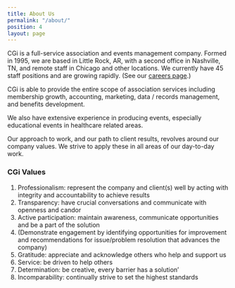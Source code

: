 ```yaml
---
title: About Us
permalink: "/about/"
position: 4
layout: page
---
```


CGi is a full-service association and events management company. Formed in 1995, we are based in
Little Rock, AR, with a second office in Nashville, TN, and remote staff in Chicago and other locations. We
currently have 45 staff positions and are growing rapidly. (See our [careers page](/careers/).)

CGi is able to provide the entire scope of association services including membership growth, accounting,
marketing, data / records management, and benefits development.

We also have extensive experience in producing events, especially educational events in healthcare related
areas.

Our approach to work, and our path to client results, revolves around our company values. We strive to
apply these in all areas of our day-to-day work.

### CGi Values

1. Professionalism: represent the company and client(s) well by acting with integrity and
accountability to achieve results
2. Transparency: have crucial conversations and communicate with openness and candor
3. Active participation: maintain awareness, communicate opportunities and be a part of the
solution
1. (Demonstrate engagement by identifying opportunities for improvement and
recommendations for issue/problem resolution that advances the company)
4. Gratitude: appreciate and acknowledge others who help and support us
5. Service: be driven to help others
6. Determination: be creative, every barrier has a solution’
7. Incomparability: continually strive to set the highest standards